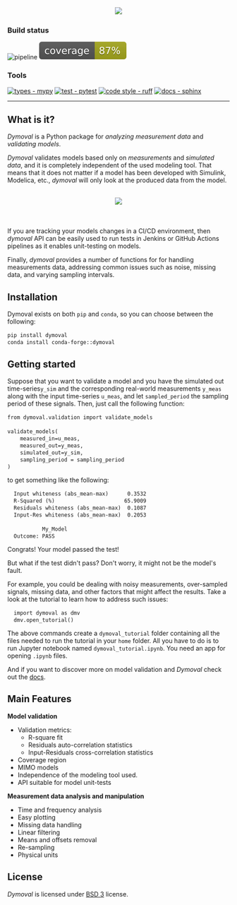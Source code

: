 <div align="center">

<img src="https://github.com/VolvoGroup/dymoval/blob/main/docs/source/figures/DymovalLogo.svg" data-canonical-src="[https://github.com/VolvoGroup/dymoval/blob/main/docs/source/figures/DymovalLogo.svg](https://github.com/VolvoGroup/dymoval/blob/main/docs/source/figures/DymovalLogo.svg)" width="800" class="center" />

</div>

### Build status

![pipeline](https://github.com/VolvoGroup/dymoval/actions/workflows/pipeline.yml/badge.svg)
![coverage badge](./coverage.svg)

### Tools

[![types - mypy](https://img.shields.io/badge/types-mypy-orange.svg)](https://github.com/python/mypy)
[![test - pytest](https://img.shields.io/badge/tests-pytest-brightgreen.svg)](https://github.com/pytest-dev/pytest)
[![code style - ruff](https://img.shields.io/badge/code%20style-black-000000.svg)](https://github.com/astral-sh/ruff)
[![docs - sphinx](https://img.shields.io/badge/docs-sphinx-blue.svg)](https://github.com/sphinx-doc/sphinx)

---

## What is it?

_Dymoval_ is a Python package for _analyzing measurement data_ and _validating
models_.

_Dymoval_ validates models based only on _measurements_ and _simulated data_,
and it is completely independent of the used modeling tool. That means that it
does not matter if a model has been developed with Simulink, Modelica, etc.,
_dymoval_ will only look at the produced data from the model.

<div align="center"
	<br>
	<br>
<img src="https://github.com/VolvoGroup/dymoval/blob/main/docs/source/figures/DymovalNutshell.svg" data-canonical-src="[https://github.com/VolvoGroup/dymoval/blob/main/docs/source/figures/DymovalNutshell.svg](https://github.com/VolvoGroup/dymoval/blob/main/docs/source/DymovalNutshell.svg)" width="600" class="center"  />
	<br>
	<br>
	<br>
</div>

If you are tracking your models changes in a CI/CD environment, then _dymoval_
API can be easily used to run tests in Jenkins or GitHub Actions pipelines as
it enables unit-testing on models.

Finally, _dymoval_ provides a number of functions for for handling
measurements data, addressing common issues such as noise, missing data, and
varying sampling intervals.

## Installation

Dymoval exists on both `pip` and `conda`, so you can choose between the
following:

```
pip install dymoval
conda install conda-forge::dymoval
```

## Getting started

Suppose that you want to validate a model and you have the simulated out
time-series`y_sim` and the corresponding real-world measurements `y_meas`
along with the input time-series `u_meas`, and let `sampled_period` the
sampling period of these signals. Then, just call the following function:

```
from dymoval.validation import validate_models

validate_models(
    measured_in=u_meas,
    measured_out=y_meas,
    simulated_out=y_sim,
    sampling_period = sampling_period
)
```

to get something like the following:

```
  Input whiteness (abs_mean-max)      0.3532
  R-Squared (%)                      65.9009
  Residuals whiteness (abs_mean-max)  0.1087
  Input-Res whiteness (abs_mean-max)  0.2053

           My_Model
  Outcome: PASS
```

Congrats! Your model passed the test!

But what if the test didn't pass? Don't worry, it might not be the model's
fault.

For example, you could be dealing with noisy measurements, over-sampled
signals, missing data, and other factors that might affect the results. Take a
look at the tutorial to learn how to address such issues:

```
  import dymoval as dmv
  dmv.open_tutorial()
```

The above commands create a `dymoval_tutorial` folder containing all the files
needed to run the tutorial in your `home` folder. All you have to do is to run
Jupyter notebook named `dymoval_tutorial.ipynb`. You need an app for opening
`.ipynb` files.

And if you want to discover more on model validation and _Dymoval_ check out
the [docs](https://ubaldot.github.io/dymoval/).

## Main Features

**Model validation**

* Validation metrics:
  * R-square fit
  * Residuals auto-correlation statistics
  * Input-Residuals cross-correlation statistics
* Coverage region
* MIMO models
* Independence of the modeling tool used.
* API suitable for model unit-tests

**Measurement data analysis and manipulation**

* Time and frequency analysis
* Easy plotting
* Missing data handling
* Linear filtering
* Means and offsets removal
* Re-sampling
* Physical units

## License

_Dymoval_ is licensed under
[BSD 3](https://github.com/ubaldot/dymoval/blob/main/LICENSE) license.
